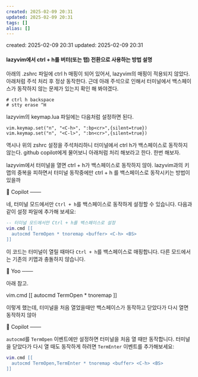 ```yaml
---
created: 2025-02-09 20:31
updated: 2025-02-09 20:31
tags: []
alias: []
---
```


created: 2025-02-09 20:31
updated: 2025-02-09 20:31

#### lazyvim에서 ctrl + h를 버터(또는 탭) 전환으로 사용하는 방법 설명


아래의 .zshrc 파일에 ctrl h 매핑이 되어 있어서, lazyvim의 매핑이 적용되지 않았다.
아래처럼 주석 처리 후 정상 동작한다.
근데 아래 주석으로 인해서 터미널에서 백스페이스가 동작하지 않는 문제가 있는지 확인 해 봐야겠다.

```vim
# ctrl h backspace
# stty erase ^H
``` 


lazyvim의 keymap.lua 파일에는 다음처럼 설정하면 된다.
```vim
vim.keymap.set("n", "<C-h>", ":bp<cr>",{silent=true})
vim.keymap.set("n", "<C-l>", ":bn<cr>",{silent=true})
```




역시나 위의 zshrc 설정을 주석처리하니 터미널에서 ctrl h가 백스페이스로 동작하지 않는다.
github copilot에게 물어보니 아래처럼 처리 해보라고 한다. 한번 해보자.


lazyvim에서 터미널을 열면 ctrl + h가 백스페이스로 동작하지 않아. lazyvim과의 키맵의 중복을 피하면서 터미널 동작중에만 ctrl + h 를 백스페이스로 동작시키는 방법이 있을까

  Copilot ───

네, 터미널 모드에서만 `Ctrl + h`를 백스페이스로 동작하게 설정할 수 있습니다. 다음과 같이 설정 파일에 추가해 보세요:

```lua
-- 터미널 모드에서만 Ctrl + h를 백스페이스로 설정
vim.cmd [[
  autocmd TermOpen * tnoremap <buffer> <C-h> <BS>
]]
```

이 코드는 터미널이 열릴 때마다 `Ctrl + h`를 백스페이스로 매핑합니다. 다른 모드에서는 기존의 키맵과 충돌하지 않습니다.

  Yoo ───


아래 참고.


vim.cmd [[
  autocmd TermOpen * tnoremap <buffer> <C-h> <BS>
]]

이렇게 했는데, 터미널을 처음 열었을때만 백스페이스가 동작하고 닫았다가 다시 열면 동작하지 않아

  Copilot ───

`autocmd`를 `TermOpen` 이벤트에만 설정하면 터미널을 처음 열 때만 동작합니다. 터미널을 닫았다가 다시 열 때도 동작하게 하려면 `TermEnter` 이벤트를 추가해보세요:

```lua
vim.cmd [[
  autocmd TermOpen,TermEnter * tnoremap <buffer> <C-h> <BS>
]]
